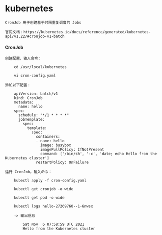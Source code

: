 
# kubernetes

    CronJob 用于创建基于时隔重复调度的 Jobs

    官网文档：https://kubernetes.io/docs/reference/generated/kubernetes-api/v1.22/#cronjob-v1-batch

#### CronJob

    创建配置，输入命令：

        cd /usr/local/kubernetes

        vi cron-config.yaml

    添加以下配置：

        apiVersion: batch/v1
        kind: CronJob
        metadata:
          name: hello
        spec:
          schedule: "*/1 * * * *"
          jobTemplate:
            spec:
              template:
                spec:
                  containers:
                  - name: hello
                    image: busybox
                    imagePullPolicy: IfNotPresent
                    command: ['/bin/sh', '-c', 'date; echo Hello from the Kubernetes cluster']
                  restartPolicy: OnFailure

    运行 CronJob，输入命令：

        kubectl apply -f cron-config.yaml

        kubectl get cronjob -o wide

        kubectl get pod -o wide

        kubectl logs hello-27269760--1-6nwsx

        -> 输出信息

            Sat Nov  6 07:58:59 UTC 2021
            Hello from the Kubernetes cluster
